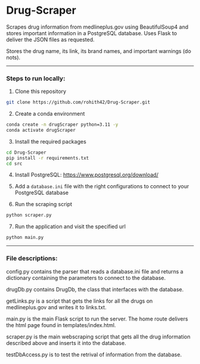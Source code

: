 # Drug-Scraper

Scrapes drug information from medlineplus.gov using BeautifulSoup4 and stores important information in a PostgreSQL database. Uses Flask to deliver the JSON files as requested.

Stores the drug name, its link, its brand names, and important warnings (do nots).

<hr>

### Steps to run locally:

1. Clone this repository
```bash
git clone https://github.com/rohith42/Drug-Scraper.git
```

2. Create a conda environment
```bash
conda create -n drugScraper python=3.11 -y
conda activate drugScraper
```

3. Install the required packages
```bash
cd Drug-Scraper
pip install -r requirements.txt
cd src
```

4. Install PostgreSQL: https://www.postgresql.org/download/

5. Add a ```database.ini``` file with the right configurations to connect to your PostgreSQL database

6. Run the scraping script
```bash
python scraper.py
```

7. Run the application and visit the specified url
```bash
python main.py
```

<hr>

### File descriptions:

config.py contains the parser that reads a database.ini file and returns a dictionary containing the parameters to connect to the database.

drugDb.py contains DrugDb, the class that interfaces with the database.

getLinks.py is a script that gets the links for all the drugs on medlineplus.gov and writes it to links.txt.

main.py is the main Flask script to run the server. The home route delivers the html page found in templates/index.html.

scraper.py is the main webscraping script that gets all the drug information described above and inserts it into the database.

testDbAccess.py is to test the retrival of information from the database.
